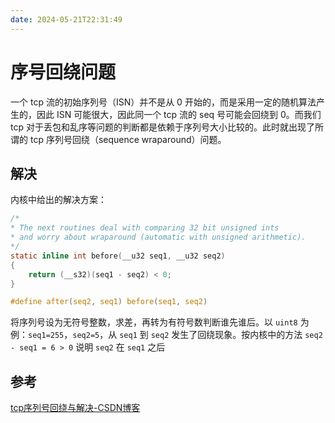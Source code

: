 ```yaml
---
date: 2024-05-21T22:31:49
---
```


# 序号回绕问题

一个 tcp 流的初始序列号（ISN）并不是从 0 开始的，而是采用一定的随机算法产生的，因此 ISN 可能很大，因此同一个 tcp 流的 seq 号可能会回绕到 0。而我们 tcp 对于丢包和乱序等问题的判断都是依赖于序列号大小比较的。此时就出现了所谓的 tcp 序列号回绕（sequence wraparound）问题。

## 解决

内核中给出的解决方案：

``` c
/*
* The next routines deal with comparing 32 bit unsigned ints
* and worry about wraparound (automatic with unsigned arithmetic).
*/
static inline int before(__u32 seq1, __u32 seq2)
{
    return (__s32)(seq1 - seq2) < 0;
}

#define after(seq2, seq1) before(seq1, seq2)
```

将序列号设为无符号整数，求差，再转为有符号数判断谁先谁后。以 `uint8` 为例：`seq1=255`，`seq2=5`，从 `seq1` 到 `seq2` 发生了回绕现象。按内核中的方法 `seq2 - seq1 = 6 > 0` 说明 `seq2` 在 `seq1` 之后

## 参考

[tcp序列号回绕与解决-CSDN博客](https://blog.csdn.net/jieisme/article/details/113587609)
